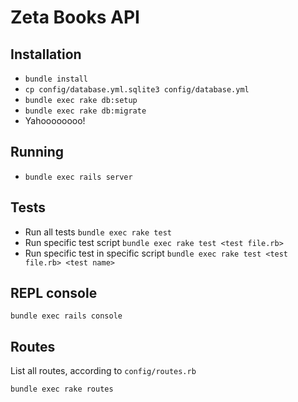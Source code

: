 # Zeta Books API

## Installation

- `bundle install`
- `cp config/database.yml.sqlite3 config/database.yml`
- `bundle exec rake db:setup`
- `bundle exec rake db:migrate`
- Yahoooooooo!

## Running

- `bundle exec rails server`

## Tests

- Run all tests `bundle exec rake test`
- Run specific test script `bundle exec rake test <test file.rb>`
- Run specific test in specific script `bundle exec rake test <test file.rb> <test name>`

## REPL console

`bundle exec rails console`

## Routes

List all routes, according to `config/routes.rb`

`bundle exec rake routes`
